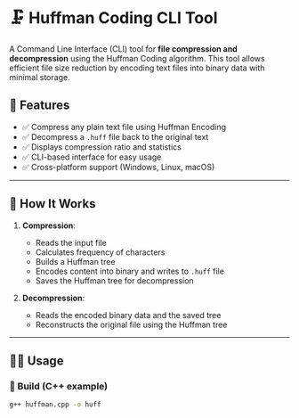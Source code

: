 # 🗜️ Huffman Coding CLI Tool

A Command Line Interface (CLI) tool for **file compression and decompression** using the Huffman Coding algorithm. This tool allows efficient file size reduction by encoding text files into binary data with minimal storage.

## 📌 Features

- ✅ Compress any plain text file using Huffman Encoding  
- ✅ Decompress a `.huff` file back to the original text  
- ✅ Displays compression ratio and statistics  
- ✅ CLI-based interface for easy usage  
- ✅ Cross-platform support (Windows, Linux, macOS)

---

## 🚀 How It Works

1. **Compression**:
   - Reads the input file
   - Calculates frequency of characters
   - Builds a Huffman tree
   - Encodes content into binary and writes to `.huff` file
   - Saves the Huffman tree for decompression

2. **Decompression**:
   - Reads the encoded binary data and the saved tree
   - Reconstructs the original file using the Huffman tree

---

## 🧑‍💻 Usage

### 🔧 Build (C++ example)

```bash
g++ huffman.cpp -o huff
